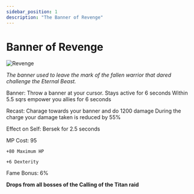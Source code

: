 ```yaml
---
sidebar_position: 1
description: "The Banner of Revenge"
---
```


# Banner of Revenge

![Revenge](https://vwiki.valorserver.com/api/item/picture/banner%20of%20revenge)

<i>The banner used to leave the mark of the fallen warrior that dared challenge the Eternal Beast.</i>

Banner: Throw a banner at your cursor. Stays active for 6 seconds Within 5.5 sqrs empower you allies for 6 seconds

Recast: Charage towards your banner and do 1200 damage During the charge your damage taken is reduced by 55%

Effect on Self: Bersek for 2.5 seconds

MP Cost: 95

    +80 Maximum HP
    
    +6 Dexterity

Fame Bonus: 6%

**Drops from all bosses of the Calling of the Titan raid**
